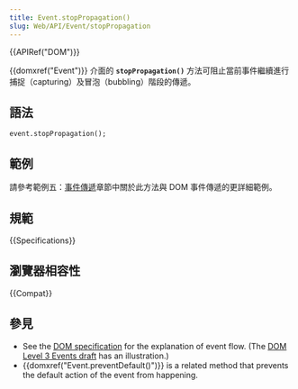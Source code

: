 ```yaml
---
title: Event.stopPropagation()
slug: Web/API/Event/stopPropagation
---
```


{{APIRef("DOM")}}

{{domxref("Event")}} 介面的 **`stopPropagation()`** 方法可阻止當前事件繼續進行捕捉（capturing）及冒泡（bubbling）階段的傳遞。

## 語法

```plain
event.stopPropagation();
```

## 範例

請參考範例五：[事件傳遞](/zh-TW/docs/DOM/DOM_Reference/Examples#Example_5:_Event_Propagation)章節中關於此方法與 DOM 事件傳遞的更詳細範例。

## 規範

{{Specifications}}

## 瀏覽器相容性

{{Compat}}

## 參見

- See the [DOM specification](http://www.w3.org/TR/DOM-Level-2-Events/events.html#Events-flow-capture) for the explanation of event flow. (The [DOM Level 3 Events draft](http://www.w3.org/TR/DOM-Level-3-Events/#event-flow) has an illustration.)
- {{domxref("Event.preventDefault()")}} is a related method that prevents the default action of the event from happening.
